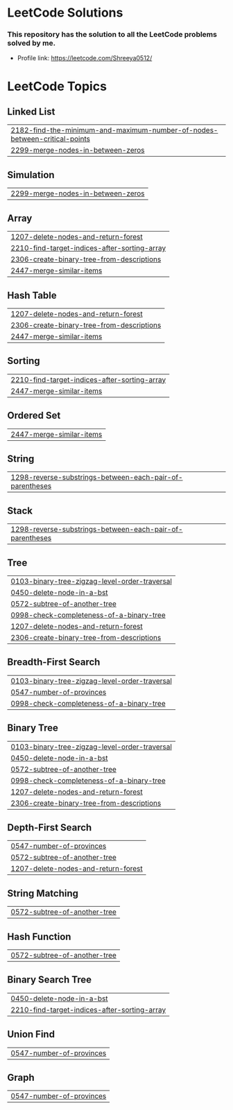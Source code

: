 # LeetCode Solutions
### This repository has the solution to all the LeetCode problems solved by me.
* Profile link: https://leetcode.com/Shreeya0512/

<!---LeetCode Topics Start-->
# LeetCode Topics
## Linked List
|  |
| ------- |
| [2182-find-the-minimum-and-maximum-number-of-nodes-between-critical-points](https://github.com/shreeyakapoor190/leet-code/tree/master/2182-find-the-minimum-and-maximum-number-of-nodes-between-critical-points) |
| [2299-merge-nodes-in-between-zeros](https://github.com/shreeyakapoor190/leet-code/tree/master/2299-merge-nodes-in-between-zeros) |
## Simulation
|  |
| ------- |
| [2299-merge-nodes-in-between-zeros](https://github.com/shreeyakapoor190/leet-code/tree/master/2299-merge-nodes-in-between-zeros) |
## Array
|  |
| ------- |
| [1207-delete-nodes-and-return-forest](https://github.com/shreeyakapoor190/leet-code/tree/master/1207-delete-nodes-and-return-forest) |
| [2210-find-target-indices-after-sorting-array](https://github.com/shreeyakapoor190/leet-code/tree/master/2210-find-target-indices-after-sorting-array) |
| [2306-create-binary-tree-from-descriptions](https://github.com/shreeyakapoor190/leet-code/tree/master/2306-create-binary-tree-from-descriptions) |
| [2447-merge-similar-items](https://github.com/shreeyakapoor190/leet-code/tree/master/2447-merge-similar-items) |
## Hash Table
|  |
| ------- |
| [1207-delete-nodes-and-return-forest](https://github.com/shreeyakapoor190/leet-code/tree/master/1207-delete-nodes-and-return-forest) |
| [2306-create-binary-tree-from-descriptions](https://github.com/shreeyakapoor190/leet-code/tree/master/2306-create-binary-tree-from-descriptions) |
| [2447-merge-similar-items](https://github.com/shreeyakapoor190/leet-code/tree/master/2447-merge-similar-items) |
## Sorting
|  |
| ------- |
| [2210-find-target-indices-after-sorting-array](https://github.com/shreeyakapoor190/leet-code/tree/master/2210-find-target-indices-after-sorting-array) |
| [2447-merge-similar-items](https://github.com/shreeyakapoor190/leet-code/tree/master/2447-merge-similar-items) |
## Ordered Set
|  |
| ------- |
| [2447-merge-similar-items](https://github.com/shreeyakapoor190/leet-code/tree/master/2447-merge-similar-items) |
## String
|  |
| ------- |
| [1298-reverse-substrings-between-each-pair-of-parentheses](https://github.com/shreeyakapoor190/leet-code/tree/master/1298-reverse-substrings-between-each-pair-of-parentheses) |
## Stack
|  |
| ------- |
| [1298-reverse-substrings-between-each-pair-of-parentheses](https://github.com/shreeyakapoor190/leet-code/tree/master/1298-reverse-substrings-between-each-pair-of-parentheses) |
## Tree
|  |
| ------- |
| [0103-binary-tree-zigzag-level-order-traversal](https://github.com/shreeyakapoor190/leet-code/tree/master/0103-binary-tree-zigzag-level-order-traversal) |
| [0450-delete-node-in-a-bst](https://github.com/shreeyakapoor190/leet-code/tree/master/0450-delete-node-in-a-bst) |
| [0572-subtree-of-another-tree](https://github.com/shreeyakapoor190/leet-code/tree/master/0572-subtree-of-another-tree) |
| [0998-check-completeness-of-a-binary-tree](https://github.com/shreeyakapoor190/leet-code/tree/master/0998-check-completeness-of-a-binary-tree) |
| [1207-delete-nodes-and-return-forest](https://github.com/shreeyakapoor190/leet-code/tree/master/1207-delete-nodes-and-return-forest) |
| [2306-create-binary-tree-from-descriptions](https://github.com/shreeyakapoor190/leet-code/tree/master/2306-create-binary-tree-from-descriptions) |
## Breadth-First Search
|  |
| ------- |
| [0103-binary-tree-zigzag-level-order-traversal](https://github.com/shreeyakapoor190/leet-code/tree/master/0103-binary-tree-zigzag-level-order-traversal) |
| [0547-number-of-provinces](https://github.com/shreeyakapoor190/leet-code/tree/master/0547-number-of-provinces) |
| [0998-check-completeness-of-a-binary-tree](https://github.com/shreeyakapoor190/leet-code/tree/master/0998-check-completeness-of-a-binary-tree) |
## Binary Tree
|  |
| ------- |
| [0103-binary-tree-zigzag-level-order-traversal](https://github.com/shreeyakapoor190/leet-code/tree/master/0103-binary-tree-zigzag-level-order-traversal) |
| [0450-delete-node-in-a-bst](https://github.com/shreeyakapoor190/leet-code/tree/master/0450-delete-node-in-a-bst) |
| [0572-subtree-of-another-tree](https://github.com/shreeyakapoor190/leet-code/tree/master/0572-subtree-of-another-tree) |
| [0998-check-completeness-of-a-binary-tree](https://github.com/shreeyakapoor190/leet-code/tree/master/0998-check-completeness-of-a-binary-tree) |
| [1207-delete-nodes-and-return-forest](https://github.com/shreeyakapoor190/leet-code/tree/master/1207-delete-nodes-and-return-forest) |
| [2306-create-binary-tree-from-descriptions](https://github.com/shreeyakapoor190/leet-code/tree/master/2306-create-binary-tree-from-descriptions) |
## Depth-First Search
|  |
| ------- |
| [0547-number-of-provinces](https://github.com/shreeyakapoor190/leet-code/tree/master/0547-number-of-provinces) |
| [0572-subtree-of-another-tree](https://github.com/shreeyakapoor190/leet-code/tree/master/0572-subtree-of-another-tree) |
| [1207-delete-nodes-and-return-forest](https://github.com/shreeyakapoor190/leet-code/tree/master/1207-delete-nodes-and-return-forest) |
## String Matching
|  |
| ------- |
| [0572-subtree-of-another-tree](https://github.com/shreeyakapoor190/leet-code/tree/master/0572-subtree-of-another-tree) |
## Hash Function
|  |
| ------- |
| [0572-subtree-of-another-tree](https://github.com/shreeyakapoor190/leet-code/tree/master/0572-subtree-of-another-tree) |
## Binary Search Tree
|  |
| ------- |
| [0450-delete-node-in-a-bst](https://github.com/shreeyakapoor190/leet-code/tree/master/0450-delete-node-in-a-bst) |
| [2210-find-target-indices-after-sorting-array](https://github.com/shreeyakapoor190/leet-code/tree/master/2210-find-target-indices-after-sorting-array) |
## Union Find
|  |
| ------- |
| [0547-number-of-provinces](https://github.com/shreeyakapoor190/leet-code/tree/master/0547-number-of-provinces) |
## Graph
|  |
| ------- |
| [0547-number-of-provinces](https://github.com/shreeyakapoor190/leet-code/tree/master/0547-number-of-provinces) |
<!---LeetCode Topics End-->